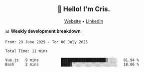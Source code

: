 
<h2 align="center">👋 Hello! I'm Cris.</h2>
<p align="center">
  <a href="https://www.criscunas.dev">Website</a> •
  <a href="https://www.linkedin.com/in/cristophercunas/">LinkedIn</a> 
</p>


📊 **Weekly development breakdown**
<!--START_SECTION:waka-->

```txt
From: 29 June 2025 - To: 06 July 2025

Total Time: 11 mins

Vue.js   9 mins          ████████████████████▒░░░░   81.94 %
Bash     2 mins          ████▓░░░░░░░░░░░░░░░░░░░░   18.06 %
```

<!--END_SECTION:waka-->
